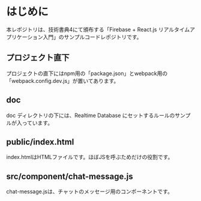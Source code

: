 # はじめに
本レポジトリは、技術書典4にて頒布する「Firebase + React.js リアルタイムアプリケーション入門」のサンプルコードレポジトリです。

## プロジェクト直下
プロジェクトの直下にはnpm用の「package.json」とwebpack用の「webpack.config.dev.js」が置いてあります。

## doc
doc ディレクトリの下には、Realtime Database にセットするルールのサンプルが入っています。

## public/index.html
index.htmlはHTMLファイルです。ほぼJSを呼ぶためだけの役割です。

## src/component/chat-message.js
chat-message.jsは、チャットのメッセージ用のコンポーネントです。
